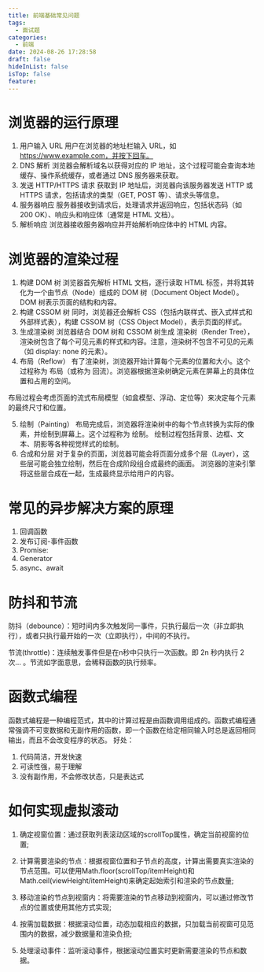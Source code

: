 ```yaml
---
title: 前端基础常见问题
tags:
  - 面试题
categories:
  - 前端
date: 2024-08-26 17:28:58
draft: false
hideInList: false
isTop: false
feature:
---
```

# 浏览器的运行原理

1. 用户输入 URL
用户在浏览器的地址栏输入 URL，如 https://www.example.com，并按下回车。
2. DNS 解析
浏览器会解析域名以获得对应的 IP 地址，这个过程可能会查询本地缓存、操作系统缓存，或者通过 DNS 服务器来获取。
3. 发送 HTTP/HTTPS 请求
获取到 IP 地址后，浏览器向该服务器发送 HTTP 或 HTTPS 请求，包括请求的类型（GET, POST 等）、请求头等信息。
4. 服务器响应
服务器接收到请求后，处理请求并返回响应，包括状态码（如 200 OK）、响应头和响应体（通常是 HTML 文档）。
5. 解析响应
浏览器接收服务器响应并开始解析响应体中的 HTML 内容。

# 浏览器的渲染过程

1. 构建 DOM 树
浏览器首先解析 HTML 文档，逐行读取 HTML 标签，并将其转化为一个由节点（Node）组成的 DOM 树（Document Object Model）。DOM 树表示页面的结构和内容。
2. 构建 CSSOM 树
同时，浏览器还会解析 CSS（包括内联样式、嵌入式样式和外部样式表），构建 CSSOM 树（CSS Object Model），表示页面的样式。
3. 生成渲染树
浏览器结合 DOM 树和 CSSOM 树生成 渲染树（Render Tree），渲染树包含了每个可见元素的样式和内容。注意，渲染树不包含不可见的元素（如 display: none 的元素）。
4. 布局（Reflow）
有了渲染树，浏览器开始计算每个元素的位置和大小。这个过程称为 布局（或称为 回流）。浏览器根据渲染树确定元素在屏幕上的具体位置和占用的空间。

布局过程会考虑页面的流式布局模型（如盒模型、浮动、定位等）来决定每个元素的最终尺寸和位置。

5. 绘制（Painting）
布局完成后，浏览器将渲染树中的每个节点转换为实际的像素，并绘制到屏幕上。这个过程称为 绘制。
绘制过程包括背景、边框、文本、阴影等各种视觉样式的绘制。
6. 合成和分层
对于复杂的页面，浏览器可能会将页面分成多个层（Layer），这些层可能会独立绘制，然后在合成阶段组合成最终的画面。
浏览器的渲染引擎将这些层合成在一起，生成最终显示给用户的内容。

# 常见的异步解决方案的原理

1. 回调函数
2. 发布订阅-事件函数
3. Promise: 
4. Generator
5. async、await

# 防抖和节流

防抖（debounce）：短时间内多次触发同一事件，只执行最后一次（非立即执行），或者只执行最开始的一次（立即执行），中间的不执行。

节流(throttle)：连续触发事件但是在n秒中只执行一次函数。即 2n 秒内执行 2 次… 。节流如字面意思，会稀释函数的执行频率。

# 函数式编程

函数式编程是一种编程范式，其中的计算过程是由函数调用组成的。函数式编程通常强调不可变数据和无副作用的函数，即一个函数在给定相同输入时总是返回相同输出，而且不会改变程序的状态。
好处：
1. 代码简洁，开发快速
2.  可读性强，易于理解
3. 没有副作用，不会修改状态，只是表达式

# 如何实现虚拟滚动

1. 确定视窗位置：通过获取列表滚动区域的scrollTop属性，确定当前视窗的位置;

2. 计算需要渲染的节点：根据视窗位置和子节点的高度，计算出需要真实渲染的节点范围。可以使用Math.floor(scrollTop/itemHeight)和Math.ceil(viewHeight/itemHeight)来确定起始索引和渲染的节点数量;

3. 移动渲染的节点到视窗内：将需要渲染的节点移动到视窗内，可以通过修改节点的位置或使用其他方式实现;

4. 按需加载数据：根据滚动位置，动态加载相应的数据，只加载当前视窗可见范围内的数据，减少数据量和渲染负担;

5. 处理滚动事件：监听滚动事件，根据滚动位置实时更新需要渲染的节点和数据。